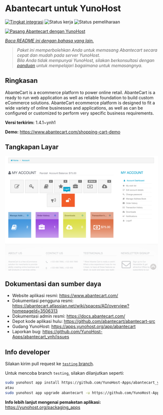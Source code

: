 <!--
N.B.: README ini dibuat secara otomatis oleh <https://github.com/YunoHost/apps/tree/master/tools/readme_generator>
Ini TIDAK boleh diedit dengan tangan.
-->

# Abantecart untuk YunoHost

[![Tingkat integrasi](https://apps.yunohost.org/badge/integration/abantecart)](https://ci-apps.yunohost.org/ci/apps/abantecart/)
![Status kerja](https://apps.yunohost.org/badge/state/abantecart)
![Status pemeliharaan](https://apps.yunohost.org/badge/maintained/abantecart)

[![Pasang Abantecart dengan YunoHost](https://install-app.yunohost.org/install-with-yunohost.svg)](https://install-app.yunohost.org/?app=abantecart)

*[Baca README ini dengan bahasa yang lain.](./ALL_README.md)*

> *Paket ini memperbolehkan Anda untuk memasang Abantecart secara cepat dan mudah pada server YunoHost.*  
> *Bila Anda tidak mempunyai YunoHost, silakan berkonsultasi dengan [panduan](https://yunohost.org/install) untuk mempelajari bagaimana untuk memasangnya.*

## Ringkasan

AbanteCart is a ecommerce platform to power online retail. AbanteCart is a ready to run web application as well as reliable foundation to build custom eCommerce solutions. AbanteCart ecommerce platform is designed to fit a wide variety of online businesses and applications, as well as can be configured or customized to perform very specific business requirements.

**Versi terkirim:** 1.4.1~ynh1

**Demo:** <https://www.abantecart.com/shopping-cart-demo>

## Tangkapan Layar

![Tangkapan Layar pada Abantecart](./doc/screenshots/dashboard.png)

## Dokumentasi dan sumber daya

- Website aplikasi resmi: <https://www.abantecart.com/>
- Dokumentasi pengguna resmi: <https://abantecart.atlassian.net/wiki/spaces/AD/overview?homepageId=3506313>
- Dokumentasi admin resmi: <https://docs.abantecart.com/>
- Depot kode aplikasi hulu: <https://github.com/abantecart/abantecart-src>
- Gudang YunoHost: <https://apps.yunohost.org/app/abantecart>
- Laporkan bug: <https://github.com/YunoHost-Apps/abantecart_ynh/issues>

## Info developer

Silakan kirim pull request ke [`testing` branch](https://github.com/YunoHost-Apps/abantecart_ynh/tree/testing).

Untuk mencoba branch `testing`, silakan dilanjutkan seperti:

```bash
sudo yunohost app install https://github.com/YunoHost-Apps/abantecart_ynh/tree/testing --debug
atau
sudo yunohost app upgrade abantecart -u https://github.com/YunoHost-Apps/abantecart_ynh/tree/testing --debug
```

**Info lebih lanjut mengenai pemaketan aplikasi:** <https://yunohost.org/packaging_apps>
